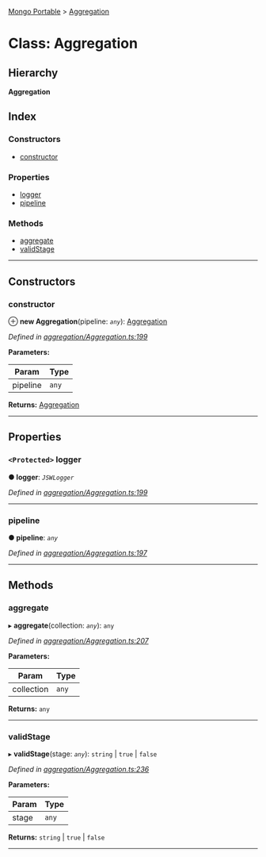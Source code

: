 [Mongo Portable](../README.md) > [Aggregation](../classes/aggregation.md)

# Class: Aggregation

## Hierarchy

**Aggregation**

## Index

### Constructors

* [constructor](aggregation.md#constructor)

### Properties

* [logger](aggregation.md#logger)
* [pipeline](aggregation.md#pipeline)

### Methods

* [aggregate](aggregation.md#aggregate)
* [validStage](aggregation.md#validstage)

---

## Constructors

<a id="constructor"></a>

###  constructor

⊕ **new Aggregation**(pipeline: *`any`*): [Aggregation](aggregation.md)

*Defined in [aggregation/Aggregation.ts:199](https://github.com/EastolfiWebDev/MongoPortable/blob/d5d3826/src/aggregation/Aggregation.ts#L199)*

**Parameters:**

| Param | Type |
| ------ | ------ |
| pipeline | `any` |

**Returns:** [Aggregation](aggregation.md)

___

## Properties

<a id="logger"></a>

### `<Protected>` logger

**● logger**: *`JSWLogger`*

*Defined in [aggregation/Aggregation.ts:199](https://github.com/EastolfiWebDev/MongoPortable/blob/d5d3826/src/aggregation/Aggregation.ts#L199)*

___
<a id="pipeline"></a>

###  pipeline

**● pipeline**: *`any`*

*Defined in [aggregation/Aggregation.ts:197](https://github.com/EastolfiWebDev/MongoPortable/blob/d5d3826/src/aggregation/Aggregation.ts#L197)*

___

## Methods

<a id="aggregate"></a>

###  aggregate

▸ **aggregate**(collection: *`any`*): `any`

*Defined in [aggregation/Aggregation.ts:207](https://github.com/EastolfiWebDev/MongoPortable/blob/d5d3826/src/aggregation/Aggregation.ts#L207)*

**Parameters:**

| Param | Type |
| ------ | ------ |
| collection | `any` |

**Returns:** `any`

___
<a id="validstage"></a>

###  validStage

▸ **validStage**(stage: *`any`*):  `string` &#124; `true` &#124; `false`

*Defined in [aggregation/Aggregation.ts:236](https://github.com/EastolfiWebDev/MongoPortable/blob/d5d3826/src/aggregation/Aggregation.ts#L236)*

**Parameters:**

| Param | Type |
| ------ | ------ |
| stage | `any` |

**Returns:**  `string` &#124; `true` &#124; `false`

___

